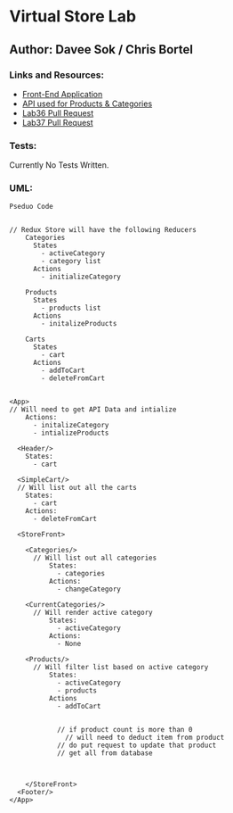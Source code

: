 # Virtual Store Lab

## Author: Davee Sok / Chris Bortel

### Links and Resources:

<!-- - [ci/cd](http://xyz.com) (GitHub Actions) -->

- [Front-End Application](https://daveesvirtualstorelab.netlify.app/)
- [API used for Products & Categories](https://davee-auth-api-server.herokuapp.com/)
- [Lab36 Pull Request](https://github.com/davee-401-advanced-javascript/storefront/pull/1)
- [Lab37 Pull Request](https://github.com/davee-401-advanced-javascript/storefront/pull/3)

### Tests:

<!-- - How do you run tests?
- Any tests of note?
- Describe any tests that you did not complete, skipped, etc -->

Currently No Tests Written.

### UML:

<!-- Link to an image of the UML for your application and response to events -->

```
Pseduo Code


// Redux Store will have the following Reducers
    Categories
      States
        - activeCategory
        - category list
      Actions
        - initializeCategory

    Products
      States
        - products list
      Actions
        - initalizeProducts

    Carts
      States
        - cart
      Actions
        - addToCart
        - deleteFromCart


<App>
// Will need to get API Data and intialize
    Actions:
      - initalizeCategory
      - intializeProducts

  <Header/>
    States:
      - cart

  <SimpleCart/>
  // Will list out all the carts
    States:
      - cart
    Actions:
      - deleteFromCart

  <StoreFront>

    <Categories/>
      // Will list out all categories
          States:
            - categories
          Actions:
            - changeCategory

    <CurrentCategories/>
      // Will render active category
          States:
            - activeCategory
          Actions:
            - None

    <Products/>
      // Will filter list based on active category
          States:
            - activeCategory
            - products
          Actions
            - addToCart


            // if product count is more than 0
              // will need to deduct item from product
            // do put request to update that product
            // get all from database



    </StoreFront>
  <Footer/>
</App>


```
